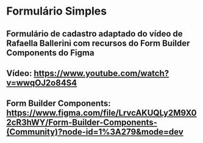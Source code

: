 # Formulário Simples
## Formulário de cadastro adaptado do vídeo de Rafaella Ballerini com recursos do Form Builder Components do Figma

## Vídeo: https://www.youtube.com/watch?v=wwqOJ2o84S4

## Form Builder Components: https://www.figma.com/file/LrvcAKUQLy2M9X02cR3hWY/Form-Builder-Components-(Community)?node-id=1%3A279&mode=dev
